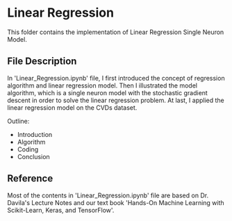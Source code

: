 # Linear Regression

This folder contains the implementation of Linear Regression Single Neuron Model.

## File Description
In 'Linear_Regression.ipynb' file, I first introduced the concept of regression algorithm and linear regression model. Then I illustrated the model algorithm, which is a single neuron model with the stochastic gradient descent in order to solve the linear regression problem. At last, I applied the linear regression model on the CVDs dataset.

Outline:
- Introduction
- Algorithm
- Coding
- Conclusion

## Reference
Most of the contents in 'Linear_Regression.ipynb' file are based on Dr. Davila's Lecture Notes and our text book 'Hands-On Machine Learning with Scikit-Learn, Keras, and TensorFlow'.